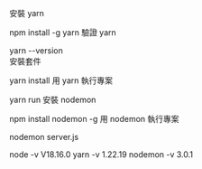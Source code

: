 安裝 yarn

npm install -g yarn
驗證 yarn

yarn --version  
安裝套件

yarn install
用 yarn 執行專案

yarn run
安裝 nodemon

npm install nodemon -g
用 nodemon 執行專案

nodemon server.js

node -v V18.16.0
yarn -v 1.22.19
nodemon -v 3.0.1
